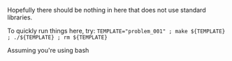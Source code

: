 Hopefully there should be nothing in here that does not use standard libraries.

To quickly run things here, try:
`TEMPLATE="problem_001" ; make ${TEMPLATE} ; ./${TEMPLATE} ; rm ${TEMPLATE}`

Assuming you're using bash
